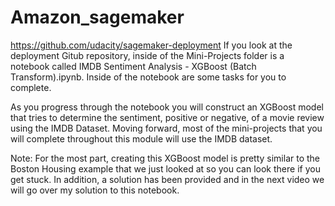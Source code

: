 # Amazon_sagemaker
https://github.com/udacity/sagemaker-deployment
If you look at the deployment Gitub repository, inside of the Mini-Projects folder is a notebook called IMDB Sentiment Analysis - XGBoost (Batch Transform).ipynb. Inside of the notebook are some tasks for you to complete.

As you progress through the notebook you will construct an XGBoost model that tries to determine the sentiment, positive or negative, of a movie review using the IMDB Dataset. Moving forward, most of the mini-projects that you will complete throughout this module will use the IMDB dataset.

Note: For the most part, creating this XGBoost model is pretty similar to the Boston Housing example that we just looked at so you can look there if you get stuck. In addition, a solution has been provided and in the next video we will go over my solution to this notebook.
